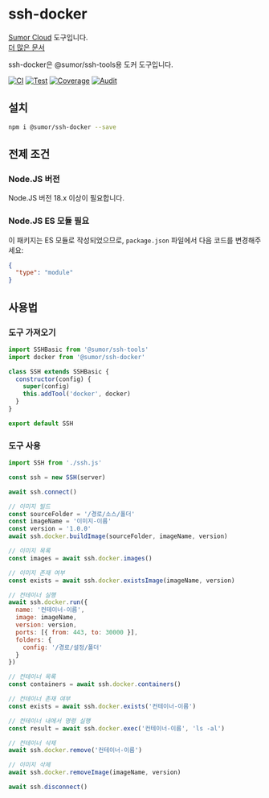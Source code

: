 # ssh-docker

[Sumor Cloud](https://sumor.cloud) 도구입니다.  
[더 많은 문서](https://sumor.cloud/ssh-docker)

ssh-docker은 @sumor/ssh-tools용 도커 도구입니다.

[![CI](https://github.com/sumor-cloud/ssh-docker/actions/workflows/ci.yml/badge.svg)](https://github.com/sumor-cloud/ssh-docker/actions/workflows/ci.yml)
[![Test](https://github.com/sumor-cloud/ssh-docker/actions/workflows/ut.yml/badge.svg)](https://github.com/sumor-cloud/ssh-docker/actions/workflows/ut.yml)
[![Coverage](https://github.com/sumor-cloud/ssh-docker/actions/workflows/coverage.yml/badge.svg)](https://github.com/sumor-cloud/ssh-docker/actions/workflows/coverage.yml)
[![Audit](https://github.com/sumor-cloud/ssh-docker/actions/workflows/audit.yml/badge.svg)](https://github.com/sumor-cloud/ssh-docker/actions/workflows/audit.yml)

## 설치

```bash
npm i @sumor/ssh-docker --save
```

## 전제 조건

### Node.JS 버전

Node.JS 버전 18.x 이상이 필요합니다.

### Node.JS ES 모듈 필요

이 패키지는 ES 모듈로 작성되었으므로,
`package.json` 파일에서 다음 코드를 변경해주세요:

```json
{
  "type": "module"
}
```

## 사용법

### 도구 가져오기

```js
import SSHBasic from '@sumor/ssh-tools'
import docker from '@sumor/ssh-docker'

class SSH extends SSHBasic {
  constructor(config) {
    super(config)
    this.addTool('docker', docker)
  }
}

export default SSH
```

### 도구 사용

```js
import SSH from './ssh.js'

const ssh = new SSH(server)

await ssh.connect()

// 이미지 빌드
const sourceFolder = '/경로/소스/폴더'
const imageName = '이미지-이름'
const version = '1.0.0'
await ssh.docker.buildImage(sourceFolder, imageName, version)

// 이미지 목록
const images = await ssh.docker.images()

// 이미지 존재 여부
const exists = await ssh.docker.existsImage(imageName, version)

// 컨테이너 실행
await ssh.docker.run({
  name: '컨테이너-이름',
  image: imageName,
  version: version,
  ports: [{ from: 443, to: 30000 }],
  folders: {
    config: '/경로/설정/폴더'
  }
})

// 컨테이너 목록
const containers = await ssh.docker.containers()

// 컨테이너 존재 여부
const exists = await ssh.docker.exists('컨테이너-이름')

// 컨테이너 내에서 명령 실행
const result = await ssh.docker.exec('컨테이너-이름', 'ls -al')

// 컨테이너 삭제
await ssh.docker.remove('컨테이너-이름')

// 이미지 삭제
await ssh.docker.removeImage(imageName, version)

await ssh.disconnect()
```
